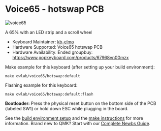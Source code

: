 # Voice65 - hotswap PCB

![voice65](https://i.imgur.com/okI07scl.jpg)

A 65% with an LED strip and a scroll wheel

* Keyboard Maintainer: [kb-elmo](https://github.com/kb-elmo)
* Hardware Supported: Voice65 hotswap PCB
* Hardware Availability: Ended groupbuy: https://www.popkeyboard.com/products/67968vn00mzx

Make example for this keyboard (after setting up your build environment):

    make owlab/voice65/hotswap:default

Flashing example for this keyboard:

    make owlab/voice65/hotswap:default:flash

**Bootloader:** Press the physical reset button on the bottom side of the PCB (labeled SW1) or hold down ESC while plugging in the board.

See the [build environment setup](https://docs.qmk.fm/#/getting_started_build_tools) and the [make instructions](https://docs.qmk.fm/#/getting_started_make_guide) for more information. Brand new to QMK? Start with our [Complete Newbs Guide](https://docs.qmk.fm/#/newbs).
